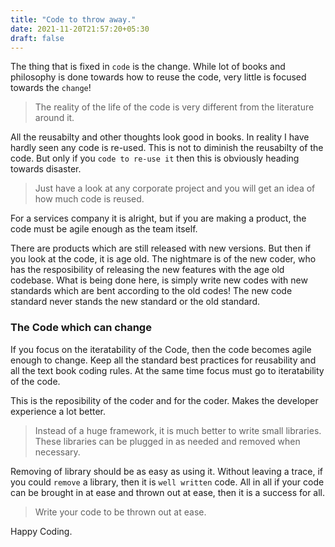 ```yaml
---
title: "Code to throw away."
date: 2021-11-20T21:57:20+05:30
draft: false
---
```


The thing that is fixed in `code` is the change. While lot of books and philosophy is done towards how to reuse the code, very little is focused towards the `change`! 

> The reality of the life of the code is very different from the literature around it.

All the reusabilty and other thoughts look good in books. In reality I have hardly seen any code is re-used. This is not to diminish the reusabilty of the code. But only if you `code to re-use it` then this is obviously heading towards disaster. 

> Just have a look at any corporate project and you will get an idea of how much code is reused.

For a services company it is alright, but if you are making a product, the code must be agile enough as the team itself.

There are products which are still released with new versions. But then if you look at the code, it is age old. The nightmare is of the new coder, who has the resposibility of releasing the new features with the age old codebase. What is being done here, is simply write new codes with new standards which are bent according to the old codes! The new code standard never stands the new standard or the old standard.

### The Code which can change

If you focus on the iteratability of the Code, then the code becomes agile enough to change. Keep all the standard best practices for reusability and all the text book coding rules. At the same time focus must go to iteratability of the code.

This is the reposibility of the coder and for the coder. Makes the developer experience a lot better.

> Instead of a huge framework, it is much better to write small libraries. These libraries can be plugged in as needed and removed when necessary.

Removing of library should be as easy as using it. Without leaving a trace, if you could `remove` a library, then it is `well written` code. All in all if your code can be brought in at ease and thrown out at ease, then it is a success for all.

> Write your code to be thrown out at ease.

Happy Coding.


